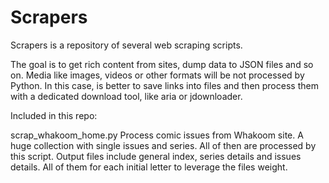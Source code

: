 # Scrapers

Scrapers is a repository of several web scraping scripts.

The goal is to get rich content from sites, dump data to JSON files and so on. Media like images, videos or other formats will be not processed by Python.
In this case, is better to save links into files and then process them with a dedicated download tool, like aria or jdownloader.

Included in this repo:

scrap_whakoom_home.py
  Process comic issues from Whakoom site. A huge collection with single issues and series. All of then are processed by this script.
  Output files include general index, series details and issues details. All of them for each initial letter to leverage the files weight.

